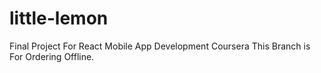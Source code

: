 # little-lemon
Final Project For React Mobile App Development Coursera
This Branch is For Ordering Offline.
